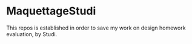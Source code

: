 # MaquettageStudi
This repos is established in order to save my work on design homework evaluation, by Studi. 
